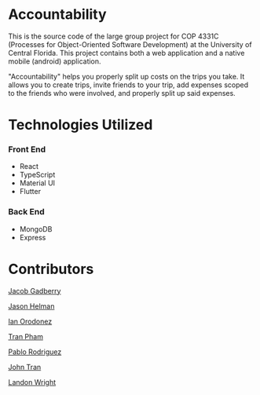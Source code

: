 # Accountability

This is the source code of the large group project for COP 4331C (Processes for Object-Oriented Software Development) at the University of Central Florida. This project contains both a web application and a native mobile (android) application.

"Accountability" helps you properly split up costs on the trips you take. It allows you to create trips, invite friends to your trip, add expenses scoped to the friends who were involved, and properly split up said expenses.

# Technologies Utilized

### Front End

- React
- TypeScript
- Material UI
- Flutter

### Back End

- MongoDB
- Express 

# Contributors

[Jacob Gadberry](https://github.com/JacobGa03)

[Jason Helman](https://github.com/JJCUBER)

[Ian Orodonez](https://github.com/astro-ion13)

[Tran Pham](https://github.com/tranpham9)

[Pablo Rodriguez](https://github.com/pa233796)

[John Tran](https://github.com/jtran6796)

[Landon Wright]()
